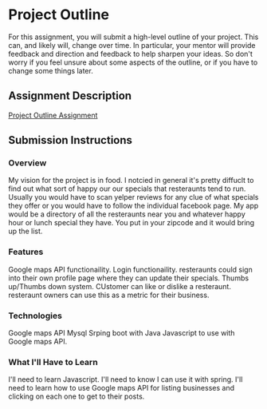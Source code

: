 # Project Outline
For this assignment, you will submit a high-level outline of your project. This can, and likely will, change over time. In particular, your mentor will provide feedback and direction and feedback to help sharpen your ideas. So don't worry if you feel unsure about some aspects of the outline, or if you have to change some things later.

## Assignment Description
[Project Outline Assignment](https://education.launchcode.org/liftoff/assignments/project-outline/)

## Submission Instructions

### Overview
My vision for the project is in food. I notcied in general it's pretty diffuclt to find out what sort of happy our our specials that resteraunts tend to run. Usually you would have to scan yelper reviews for any clue of what specials they offer or you would have to follow the individual facebook page. My app would be a directory of all the resteraunts near you and whatever happy hour or lunch special they have. You put in your zipcode and it would bring up the list. 

### Features
Google maps API functionaility.
Login functionaility. resteraunts could sign into their own profile page where they can update their specials.
Thumbs up/Thumbs down system. CUstomer can like or dislike a resteraunt. resteraunt owners can use this as a metric for their business.

### Technologies
Google maps API
Mysql
Srping boot with Java
Javascript to use with Google maps API.

### What I'll Have to Learn
I'll need to learn Javascript. I'll need to know I can use it with spring. 
I'll need to learn how to use Google maps API for listing businesses and clicking on each one to get to their posts.
